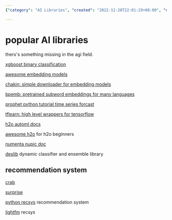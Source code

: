 ```yaml
---
{"category": "AI Libraries", "created": "2022-11-28T22:01:29+08:00", "date": "2022-11-28 22:01:29", "description": "This article highlights popular AI libraries and tools for different tasks, such as recommendation systems (Surprise, LightFM), time series forecasting (Prophet), subword embeddings (Bpemb), and more including XGBoost, Chakin, H2O AutoML, Awesome H2O, Numenta's Nupic doc, DESlib, and TFlearn. Each library is explained in detail to help readers understand their features and capabilities.", "modified": "2022-11-28T23:34:13+08:00", "tags": ["AI", "Libraries", "Tools", "Recommendation systems", "Surprise", "LightFM", "Time series forecasting", "Prophet", "Subword embeddings", "Bpemb", "XGBoost", "Chakin", "H2O AutoML", "Awesome H2O", "Numenta's Nupic doc", "DESlib", "TFlearn"], "title": "Exploring Popular Ai Libraries And Tools For Various Tasks"}

---
```


# popular AI libraries

thers's something missing in the agi field.

[xgboost binary classification](https://xgboost.readthedocs.io/en/stable/get_started.html)

[awesome embedding models](https://github.com/Hironsan/awesome-embedding-models)

[chakin: simple downloader for embedding models](https://github.com/chakki-works/chakin)

[bpemb: pretrained subword embeddings for many languages](https://github.com/bheinzerling/bpemb)

[prophet python tutorial time series forcast](https://facebook.github.io/prophet/docs/quick_start.html#python-api)

[tflearn: high level wrappers for tensorflow](http://tflearn.org)

[h2o automl docs](https://docs.h2o.ai/h2o/latest-stable/h2o-docs/automl.html)

[awesome h2o](https://github.com/h2oai/awesome-h2o) for h2o beginners

[numenta nupic doc](http://nupic.docs.numenta.org/stable/index.html)

[deslib](https://github.com/Menelau/DESlib) dynamic classifier and ensemble library

## recommendation system

[crab](https://github.com/muricoca/crab)

[surprise](https://github.com/NicolasHug/Surprise)

[python recsys](https://github.com/ocelma/python-recsys) recommendation system

[lightfm](https://github.com/lyst/lightfm) recsys
